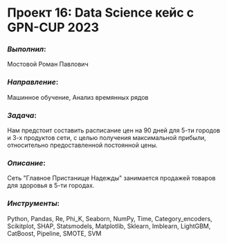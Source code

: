 # Проект 16: Data Science кейс с GPN-CUP 2023

### *Выполнил*:
Мостовой Роман Павлович

### *Направление*: 
Машинное обучение, Анализ времянных рядов

### *Задача*: 
Нам предстоит составить расписание цен на 90 дней для 5-ти городов и 3-х продуктов сети, с целью получения максимальной прибыли, относительно предоставленной постоянной цены.

### *Описание*:
Сеть "Главное Пристанище Надежды" занимается продажей товаров для здоровья в 5-ти городах.

### *Инструменты*: 
Python, Pandas, Re, Phi_K, Seaborn, NumPy, Time, Category_encoders, Scikitplot, SHAP, Statsmodels, Matplotlib, Sklearn, Imblearn, LightGBM, CatBoost, Pipeline, SMOTE, SVM
